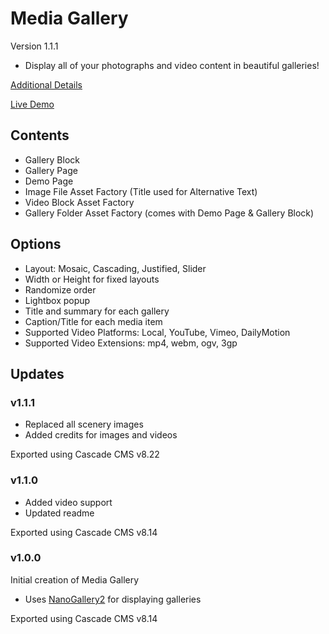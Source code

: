 # Media Gallery
Version 1.1.1
- Display all of your photographs and video content in beautiful galleries!

[Additional Details](https://www.hannonhill.com/resources/exchange/resources/media-gallery.html)

[Live Demo](https://www.hannonhill.com/resources/exchange/media-gallery/)

## Contents
- Gallery Block
- Gallery Page
- Demo Page
- Image File Asset Factory (Title used for Alternative Text)
- Video Block Asset Factory
- Gallery Folder Asset Factory (comes with Demo Page & Gallery Block)

## Options
- Layout: Mosaic, Cascading, Justified, Slider
- Width or Height for fixed layouts
- Randomize order
- Lightbox popup
- Title and summary for each gallery
- Caption/Title for each media item
- Supported Video Platforms: Local, YouTube, Vimeo, DailyMotion
- Supported Video Extensions: mp4, webm, ogv, 3gp

## Updates
### v1.1.1
* Replaced all scenery images
* Added credits for images and videos

Exported using Cascade CMS v8.22

### v1.1.0
* Added video support
* Updated readme

Exported using Cascade CMS v8.14

### v1.0.0
Initial creation of Media Gallery

* Uses [NanoGallery2](https://nanogallery2.nanostudio.org/) for displaying galleries

Exported using Cascade CMS v8.14
